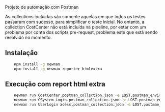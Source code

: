 Projeto de automação com Postman

As collections incluídas são somente aquelas em que todos os testes passaram com sucesso, para simplificar o teste inicial. No entanto, a collection CostCenter não está incluída na pipeline, por estar com um problema por conta dos scripts pre-request, problema este que está sendo resolvido no momento.

## Instalação
``` bash
	npm install -g newman
	npm install -g newman-reporter-htmlextra
```

## Execução com report html extra
``` bash
	newman run CostCenter.postman_collection.json -e LOST.postman_environment.json --reporters cli, -r htmlextra --reporter-htmlextra-export ./result/Report.html
	newman run CSystem Login.postman_collection.json -e LOST.postman_environment.json --reporters cli, -r htmlextra --reporter-htmlextra-export ./result/Report.html
	newman run UserLogin acess.postman_collection.json -e LOST.postman_environment.json --reporters cli, -r htmlextra --reporter-htmlextra-export ./result/Report.html
```
